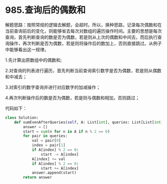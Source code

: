 # 985.查询后的偶数和

解题思路：按照常规的逻辑去解题，会超时。所以，换种思路，记录每次偶数和在当前查询前后的变化，则能够省去每次对数组的遍历操作时间。主要的思想是每次查询，首先判断查询的数是否为偶数，若是则从上次的偶数和中间去，而后执行查询操作，再次判断是否为偶数，若是则将操作后的数加上，否则直接跳过。从例子中能够看出这一规律。

1.先计算出原数组中的偶数和;

2.对查询的列表进行遍历，首先判断当前查询索引数字是否为偶数，若是则从偶数和中减去；

3.对索引的数字查询并进行对应数字的加减操作；

4.再次判断操作后的数是否为偶数，若是则与偶数和相加，否则跳过；

代码如下：

```python
class Solution:
    def sumEvenAfterQueries(self, A: List[int], queries: List[List[int]]) -> List[int]:
        answer = []
        start = sum(n for n in A if n % 2 == 0)
        for pair in queries:
            val = pair[0]
            index = pair[1]
            if A[index] % 2 == 0:
                start -= A[index]
            A[index] += val
            if A[index] % 2 == 0:
                start += A[index]
            answer.append(start)
        return answer
```
